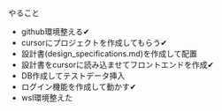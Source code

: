 やること
* github環境整える✔
* cursorにプロジェクトを作成してもらう✔
* 設計書(design_specifications.md)を作成して配置
* 設計書をcursorに読み込ませてフロントエンドを作成✔
* DB作成してテストデータ挿入
* ログイン機能を作成して動かす✔
* wsl環境整えた
